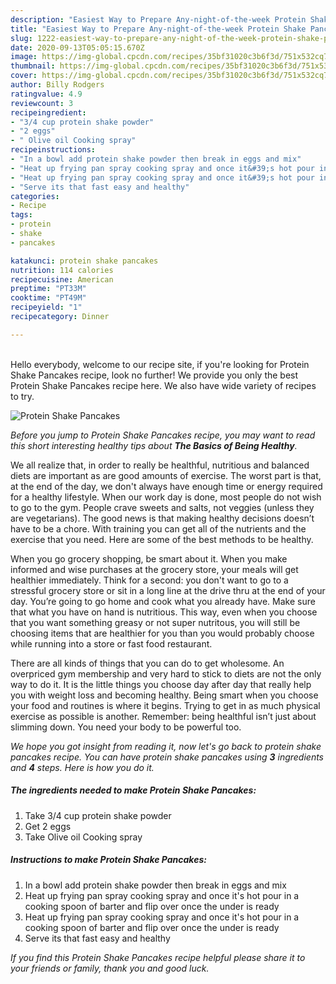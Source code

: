 ```yaml
---
description: "Easiest Way to Prepare Any-night-of-the-week Protein Shake Pancakes"
title: "Easiest Way to Prepare Any-night-of-the-week Protein Shake Pancakes"
slug: 1222-easiest-way-to-prepare-any-night-of-the-week-protein-shake-pancakes
date: 2020-09-13T05:05:15.670Z
image: https://img-global.cpcdn.com/recipes/35bf31020c3b6f3d/751x532cq70/protein-shake-pancakes-recipe-main-photo.jpg
thumbnail: https://img-global.cpcdn.com/recipes/35bf31020c3b6f3d/751x532cq70/protein-shake-pancakes-recipe-main-photo.jpg
cover: https://img-global.cpcdn.com/recipes/35bf31020c3b6f3d/751x532cq70/protein-shake-pancakes-recipe-main-photo.jpg
author: Billy Rodgers
ratingvalue: 4.9
reviewcount: 3
recipeingredient:
- "3/4 cup protein shake powder"
- "2 eggs"
- " Olive oil Cooking spray"
recipeinstructions:
- "In a bowl add protein shake powder then break in eggs and mix"
- "Heat up frying pan spray cooking spray and once it&#39;s hot pour in a cooking spoon of barter and flip over once the under is ready"
- "Heat up frying pan spray cooking spray and once it&#39;s hot pour in a cooking spoon of barter and flip over once the under is ready"
- "Serve its that fast easy and healthy"
categories:
- Recipe
tags:
- protein
- shake
- pancakes

katakunci: protein shake pancakes 
nutrition: 114 calories
recipecuisine: American
preptime: "PT33M"
cooktime: "PT49M"
recipeyield: "1"
recipecategory: Dinner

---
```

<br>
Hello everybody, welcome to our recipe site, if you're looking for Protein Shake Pancakes recipe, look no further! We provide you only the best Protein Shake Pancakes recipe here. We also have wide variety of recipes to try.
<br>


![Protein Shake Pancakes](https://img-global.cpcdn.com/recipes/35bf31020c3b6f3d/751x532cq70/protein-shake-pancakes-recipe-main-photo.jpg)

<i>Before you jump to Protein Shake Pancakes recipe, you may want to read this short interesting healthy tips about <strong>The Basics of Being Healthy</strong>.</i>

We all realize that, in order to really be healthful, nutritious and balanced diets are important as are good amounts of exercise. The worst part is that, at the end of the day, we don't always have enough time or energy required for a healthy lifestyle. When our work day is done, most people do not wish to go to the gym. People crave sweets and salts, not veggies (unless they are vegetarians). The good news is that making healthy decisions doesn’t have to be a chore. With training you can get all of the nutrients and the exercise that you need. Here are some of the best methods to be healthy.

When you go grocery shopping, be smart about it. When you make informed and wise purchases at the grocery store, your meals will get healthier immediately. Think for a second: you don't want to go to a stressful grocery store or sit in a long line at the drive thru at the end of your day. You’re going to go home and cook what you already have. Make sure that what you have on hand is nutritious. This way, even when you choose that you want something greasy or not super nutritous, you will still be choosing items that are healthier for you than you would probably choose while running into a store or fast food restaurant.

There are all kinds of things that you can do to get wholesome. An overpriced gym membership and very hard to stick to diets are not the only way to do it. It is the little things you choose day after day that really help you with weight loss and becoming healthy. Being smart when you choose your food and routines is where it begins. Trying to get in as much physical exercise as possible is another. Remember: being healthful isn’t just about slimming down. You need your body to be powerful too. 


<i>We hope you got insight from reading it, now let's go back to protein shake pancakes recipe. You can have protein shake pancakes using <strong>3</strong> ingredients and <strong>4</strong> steps. Here is how you do it.
</i>

##### The ingredients needed to make Protein Shake Pancakes:

1. Take 3/4 cup protein shake powder
1. Get 2 eggs
1. Take  Olive oil Cooking spray


##### Instructions to make Protein Shake Pancakes:

1. In a bowl add protein shake powder then break in eggs and mix
1. Heat up frying pan spray cooking spray and once it&#39;s hot pour in a cooking spoon of barter and flip over once the under is ready
1. Heat up frying pan spray cooking spray and once it&#39;s hot pour in a cooking spoon of barter and flip over once the under is ready
1. Serve its that fast easy and healthy


<i>If you find this Protein Shake Pancakes recipe helpful please share it to your friends or family, thank you and good luck.</i>
